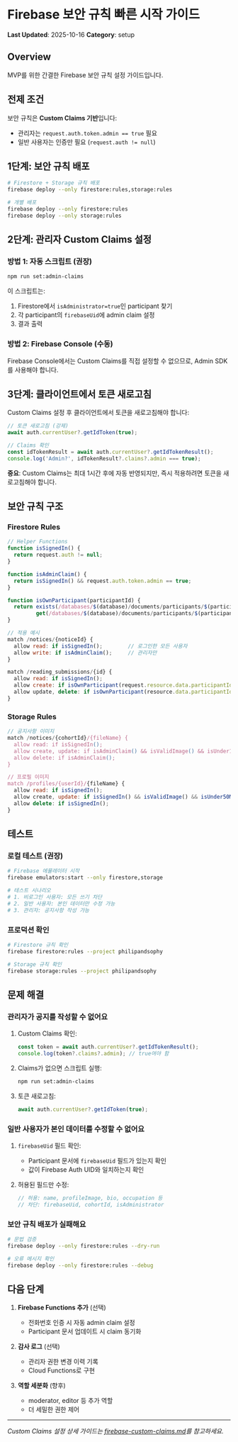 # Firebase 보안 규칙 빠른 시작 가이드

**Last Updated**: 2025-10-16
**Category**: setup

## Overview

MVP를 위한 간결한 Firebase 보안 규칙 설정 가이드입니다.

## 전제 조건

보안 규칙은 **Custom Claims 기반**입니다:
- 관리자는 `request.auth.token.admin == true` 필요
- 일반 사용자는 인증만 필요 (`request.auth != null`)

## 1단계: 보안 규칙 배포

```bash
# Firestore + Storage 규칙 배포
firebase deploy --only firestore:rules,storage:rules

# 개별 배포
firebase deploy --only firestore:rules
firebase deploy --only storage:rules
```

## 2단계: 관리자 Custom Claims 설정

### 방법 1: 자동 스크립트 (권장)

```bash
npm run set:admin-claims
```

이 스크립트는:
1. Firestore에서 `isAdministrator=true`인 participant 찾기
2. 각 participant의 `firebaseUid`에 admin claim 설정
3. 결과 출력

### 방법 2: Firebase Console (수동)

Firebase Console에서는 Custom Claims를 직접 설정할 수 없으므로, Admin SDK를 사용해야 합니다.

## 3단계: 클라이언트에서 토큰 새로고침

Custom Claims 설정 후 클라이언트에서 토큰을 새로고침해야 합니다:

```typescript
// 토큰 새로고침 (강제)
await auth.currentUser?.getIdToken(true);

// Claims 확인
const idTokenResult = await auth.currentUser?.getIdTokenResult();
console.log('Admin?', idTokenResult?.claims?.admin === true);
```

**중요**: Custom Claims는 최대 1시간 후에 자동 반영되지만, 즉시 적용하려면 토큰을 새로고침해야 합니다.

## 보안 규칙 구조

### Firestore Rules

```javascript
// Helper Functions
function isSignedIn() {
  return request.auth != null;
}

function isAdminClaim() {
  return isSignedIn() && request.auth.token.admin == true;
}

function isOwnParticipant(participantId) {
  return exists(/databases/$(database)/documents/participants/$(participantId)) &&
         get(/databases/$(database)/documents/participants/$(participantId)).data.firebaseUid == request.auth.uid;
}

// 적용 예시
match /notices/{noticeId} {
  allow read: if isSignedIn();        // 로그인한 모든 사용자
  allow write: if isAdminClaim();     // 관리자만
}

match /reading_submissions/{id} {
  allow read: if isSignedIn();
  allow create: if isOwnParticipant(request.resource.data.participantId);  // 본인만
  allow update, delete: if isOwnParticipant(resource.data.participantId);  // 본인만
}
```

### Storage Rules

```javascript
// 공지사항 이미지
match /notices/{cohortId}/{fileName} {
  allow read: if isSignedIn();
  allow create, update: if isAdminClaim() && isValidImage() && isUnder10MB();
  allow delete: if isAdminClaim();
}

// 프로필 이미지
match /profiles/{userId}/{fileName} {
  allow read: if isSignedIn();
  allow create, update: if isSignedIn() && isValidImage() && isUnder50MB();
  allow delete: if isSignedIn();
}
```

## 테스트

### 로컬 테스트 (권장)

```bash
# Firebase 에뮬레이터 시작
firebase emulators:start --only firestore,storage

# 테스트 시나리오
# 1. 비로그인 사용자: 모든 쓰기 차단
# 2. 일반 사용자: 본인 데이터만 수정 가능
# 3. 관리자: 공지사항 작성 가능
```

### 프로덕션 확인

```bash
# Firestore 규칙 확인
firebase firestore:rules --project philipandsophy

# Storage 규칙 확인
firebase storage:rules --project philipandsophy
```

## 문제 해결

### 관리자가 공지를 작성할 수 없어요

1. Custom Claims 확인:
   ```typescript
   const token = await auth.currentUser?.getIdTokenResult();
   console.log(token?.claims?.admin); // true여야 함
   ```

2. Claims가 없으면 스크립트 실행:
   ```bash
   npm run set:admin-claims
   ```

3. 토큰 새로고침:
   ```typescript
   await auth.currentUser?.getIdToken(true);
   ```

### 일반 사용자가 본인 데이터를 수정할 수 없어요

1. `firebaseUid` 필드 확인:
   - Participant 문서에 `firebaseUid` 필드가 있는지 확인
   - 값이 Firebase Auth UID와 일치하는지 확인

2. 허용된 필드만 수정:
   ```javascript
   // 허용: name, profileImage, bio, occupation 등
   // 차단: firebaseUid, cohortId, isAdministrator
   ```

### 보안 규칙 배포가 실패해요

```bash
# 문법 검증
firebase deploy --only firestore:rules --dry-run

# 오류 메시지 확인
firebase deploy --only firestore:rules --debug
```

## 다음 단계

1. **Firebase Functions 추가** (선택)
   - 전화번호 인증 시 자동 admin claim 설정
   - Participant 문서 업데이트 시 claim 동기화

2. **감사 로그** (선택)
   - 관리자 권한 변경 이력 기록
   - Cloud Functions로 구현

3. **역할 세분화** (향후)
   - moderator, editor 등 추가 역할
   - 더 세밀한 권한 제어

---
*Custom Claims 설정 상세 가이드는 [firebase-custom-claims.md](./firebase-custom-claims.md)를 참고하세요.*